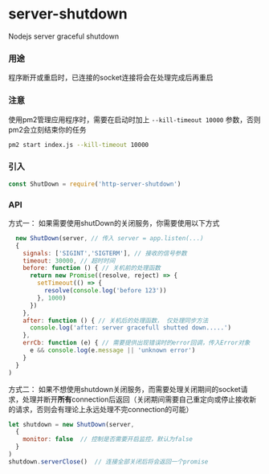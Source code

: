 # server-shutdown
Nodejs server graceful shutdown 

### 用途
程序断开或重启时，已连接的socket连接将会在处理完成后再重启

### 注意
使用pm2管理应用程序时，需要在启动时加上 `--kill-timeout 10000` 参数，否则pm2会立刻结束你的任务
```bash
pm2 start index.js --kill-timeout 10000
```

### 引入
```javascript
const ShutDown = require('http-server-shutdown')
```

### API
方式一： 如果需要使用shutDown的关闭服务，你需要使用以下方式
```javascript
  new ShutDown(server, // 传入 server = app.listen(...)
  {
    signals: ['SIGINT','SIGTERM'], // 接收的信号参数
    timeout: 30000, // 超时时间
    before: function () { // 关机前的处理函数
      return new Promise((resolve, reject) => {
        setTimeout(() => {
          resolve(console.log('before 123'))
        }, 1000)
      })
    },
    after: function () { // 关机后的处理函数， 仅处理同步方法
      console.log('after: server gracefull shutted down.....')
    },
    errCb: function (e) { // 需要提供出现错误时的error回调，传入Error对象
      e && console.log(e.message || 'unknown error')
    }
  }
)
```

方式二： 如果不想使用shutdown关闭服务，而需要处理关闭期间的socket请求，处理并断开**所有**connection后返回（关闭期间需要自己重定向或停止接收新的请求，否则会有理论上永远处理不完connection的可能）
```javascript
let shutdown = new ShutDown(server,
  {
    monitor: false  // 控制是否需要开启监控，默认为false
  }
)
shutdown.serverClose()  // 连接全部关闭后将会返回一个promise
```

